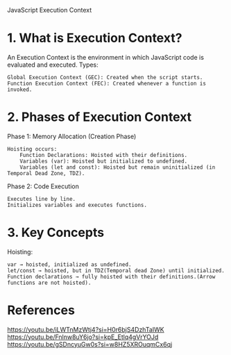 JavaScript Execution Context
# 1. What is Execution Context?

An Execution Context is the environment in which JavaScript code is evaluated and executed.
Types:

    Global Execution Context (GEC): Created when the script starts.
    Function Execution Context (FEC): Created whenever a function is invoked.

# 2. Phases of Execution Context
Phase 1: Memory Allocation (Creation Phase)

    Hoisting occurs:
        Function Declarations: Hoisted with their definitions.
        Variables (var): Hoisted but initialized to undefined.
        Variables (let and const): Hoisted but remain uninitialized (in Temporal Dead Zone, TDZ).

Phase 2: Code Execution

    Executes line by line.
    Initializes variables and executes functions.

# 3. Key Concepts
Hoisting:

    var → hoisted, initialized as undefined.
    let/const → hoisted, but in TDZ(Temporal dead Zone) until initialized.
    Function declarations → fully hoisted with their definitions.(Arrow functions are not hoisted).
# References
https://youtu.be/iLWTnMzWtj4?si=H0r6bjS4DzhTaIWK
https://youtu.be/Fnlnw8uY6jo?si=kpE_Etlq4gVrYOJd
https://youtu.be/gSDncyuGw0s?si=w8HZ5XROuqmCx6qj

